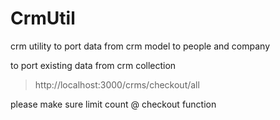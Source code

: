 # CrmUtil
crm utility to port data from crm model to people and company


to port existing data from crm collection

> http://localhost:3000/crms/checkout/all

please make sure limit count @ checkout function
